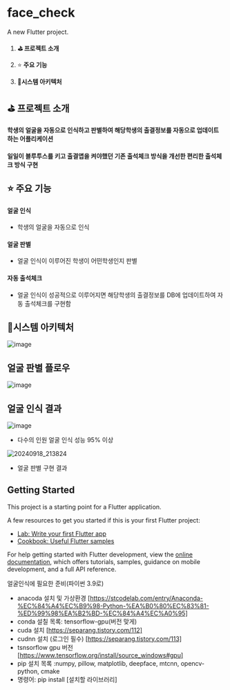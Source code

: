 # face_check

A new Flutter project.


1. **:golf: 프로젝트 소개**

2. :star:  **주요 기능**

3. :closed_book:**시스템 아키텍처**

## :golf: 프로젝트 소개

#### 학생의 얼굴을 자동으로 인식하고 판별하여 해당학생의 출결정보를 자동으로 업데이트 하는 어플리케이션

#### 일일이 블루투스를 키고 출결앱을 켜야했던 기존 출석체크 방식을 개선한 편리한 출석체크 방식 구현

## :star: 주요 기능

#### 얼굴 인식

- 학생의 얼굴을 자동으로 인식

#### 얼굴 판별

- 얼굴 인식이 이루어진 학생이 어떤학생인지 판별

#### 자동 출석체크

- 얼굴 인식이 성공적으로 이루어지면 해당학생의 출결정보를 DB에 업데이트하여 자동 출석체크를 구현함

## :closed_book:시스템 아키텍처
![image](https://github.com/user-attachments/assets/2709a459-3ef9-47ed-9b5f-a67422907013)

## 얼굴 판별 플로우
![image](https://github.com/user-attachments/assets/402b3f41-37fc-408d-9a7e-9c5a7702f1e0)

## 얼굴 인식 결과

![image](https://github.com/user-attachments/assets/72d53007-0359-4ffa-b787-4370338aad03)
- 다수의 인원 얼굴 인식 성능 95% 이상
  
![20240918_213824](https://github.com/user-attachments/assets/4f2f8650-dbfa-4819-b973-705f96e70fe0)
- 얼굴 판별 구현 결과

## Getting Started

This project is a starting point for a Flutter application.

A few resources to get you started if this is your first Flutter project:

- [Lab: Write your first Flutter app](https://docs.flutter.dev/get-started/codelab)
- [Cookbook: Useful Flutter samples](https://docs.flutter.dev/cookbook)

For help getting started with Flutter development, view the
[online documentation](https://docs.flutter.dev/), which offers tutorials,
samples, guidance on mobile development, and a full API reference.

얼굴인식에 필요한 준비(파이썬 3.9로)
- anacoda 설치 및 가상환경 [https://stcodelab.com/entry/Anaconda-%EC%84%A4%EC%B9%98-Python-%EA%B0%80%EC%83%81-%ED%99%98%EA%B2%BD-%EC%84%A4%EC%A0%95]
- conda 설칠 목록: tensorflow-gpu(버전 맞게)
- cuda 설치 [https://separang.tistory.com/112]
- cudnn 설치 (로그인 필수) [https://separang.tistory.com/113]
- tsnsorflow gpu 버전 [https://www.tensorflow.org/install/source_windows#gpu]
- pip 설치 목록 :numpy, pillow, matplotlib, deepface, mtcnn, opencv-python, cmake
- 명령어: pip install [설치할 라이브러리]
